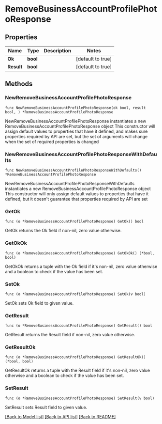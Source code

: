 # RemoveBusinessAccountProfilePhotoResponse

## Properties

Name | Type | Description | Notes
------------ | ------------- | ------------- | -------------
**Ok** | **bool** |  | [default to true]
**Result** | **bool** |  | [default to true]

## Methods

### NewRemoveBusinessAccountProfilePhotoResponse

`func NewRemoveBusinessAccountProfilePhotoResponse(ok bool, result bool, ) *RemoveBusinessAccountProfilePhotoResponse`

NewRemoveBusinessAccountProfilePhotoResponse instantiates a new RemoveBusinessAccountProfilePhotoResponse object
This constructor will assign default values to properties that have it defined,
and makes sure properties required by API are set, but the set of arguments
will change when the set of required properties is changed

### NewRemoveBusinessAccountProfilePhotoResponseWithDefaults

`func NewRemoveBusinessAccountProfilePhotoResponseWithDefaults() *RemoveBusinessAccountProfilePhotoResponse`

NewRemoveBusinessAccountProfilePhotoResponseWithDefaults instantiates a new RemoveBusinessAccountProfilePhotoResponse object
This constructor will only assign default values to properties that have it defined,
but it doesn't guarantee that properties required by API are set

### GetOk

`func (o *RemoveBusinessAccountProfilePhotoResponse) GetOk() bool`

GetOk returns the Ok field if non-nil, zero value otherwise.

### GetOkOk

`func (o *RemoveBusinessAccountProfilePhotoResponse) GetOkOk() (*bool, bool)`

GetOkOk returns a tuple with the Ok field if it's non-nil, zero value otherwise
and a boolean to check if the value has been set.

### SetOk

`func (o *RemoveBusinessAccountProfilePhotoResponse) SetOk(v bool)`

SetOk sets Ok field to given value.


### GetResult

`func (o *RemoveBusinessAccountProfilePhotoResponse) GetResult() bool`

GetResult returns the Result field if non-nil, zero value otherwise.

### GetResultOk

`func (o *RemoveBusinessAccountProfilePhotoResponse) GetResultOk() (*bool, bool)`

GetResultOk returns a tuple with the Result field if it's non-nil, zero value otherwise
and a boolean to check if the value has been set.

### SetResult

`func (o *RemoveBusinessAccountProfilePhotoResponse) SetResult(v bool)`

SetResult sets Result field to given value.



[[Back to Model list]](../README.md#documentation-for-models) [[Back to API list]](../README.md#documentation-for-api-endpoints) [[Back to README]](../README.md)


